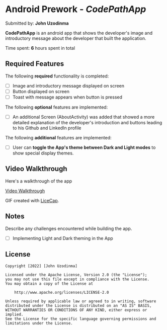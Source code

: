 # Android Prework - *CodePathApp*

Submitted by: **John Uzodinma**

**CodePathApp** is an android app that shows the developer's image and introductory message about the developer that built the application.

Time spent: **6** hours spent in total

## Required Features

The following **required** functionality is completed:

* [ ] Image and introductory message displayed on screen
* [ ] Button displayed on screen
* [ ] Toast with message appears when button is pressed 

The following **optional** features are implemented:
* [ ] An additional Screen (AboutActivity) was added that showed a more detailed explanation of the developer's introduction and buttons leading to his Github and LinkedIn profile

The following **additional** features are implemented:

* [ ] User can **toggle the App's theme between Dark and Light modes** to show special display themes.


## Video Walkthrough

Here's a walkthrough of the app

[Video Walkthrough](https://github.com/princejohnnie/CodePathApp/blob/master/CodePathApp%20Video%20Walkthrough.gif)

GIF created with [LiceCap](http://www.cockos.com/licecap/).

## Notes

Describe any challenges encountered while building the app.

* [ ] Implementing Light and Dark theming in the App

## License

    Copyright [2022] [John Uzodinma]

    Licensed under the Apache License, Version 2.0 (the "License");
    you may not use this file except in compliance with the License.
    You may obtain a copy of the License at

        http://www.apache.org/licenses/LICENSE-2.0

    Unless required by applicable law or agreed to in writing, software
    distributed under the License is distributed on an "AS IS" BASIS,
    WITHOUT WARRANTIES OR CONDITIONS OF ANY KIND, either express or implied.
    See the License for the specific language governing permissions and
    limitations under the License.
